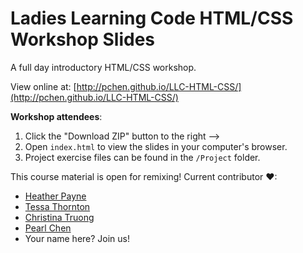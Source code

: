 Ladies Learning Code HTML/CSS Workshop Slides
=============================================

A full day introductory HTML/CSS workshop.

View online at: [http://pchen.github.io/LLC-HTML-CSS/](http://pchen.github.io/LLC-HTML-CSS/)

**Workshop attendees**: 
1. Click the "Download ZIP" button to the right -->
2. Open `index.html` to view the slides in your computer's browser.
3. Project exercise files can be found in the `/Project` folder.  

This course material is open for remixing! Current contributor ❤:
* [Heather Payne](https://github.com/heatherpayne/LLC-HTML-CSS)
* [Tessa Thornton](https://github.com/tessalt/LLC-HTML-CSS)
* [Christina Truong](https://github.com/christinatruong/LLC-HTML-CSS)
* [Pearl Chen](https://github.com/pchen/LLC-HTML-CSS)
* Your name here? Join us!